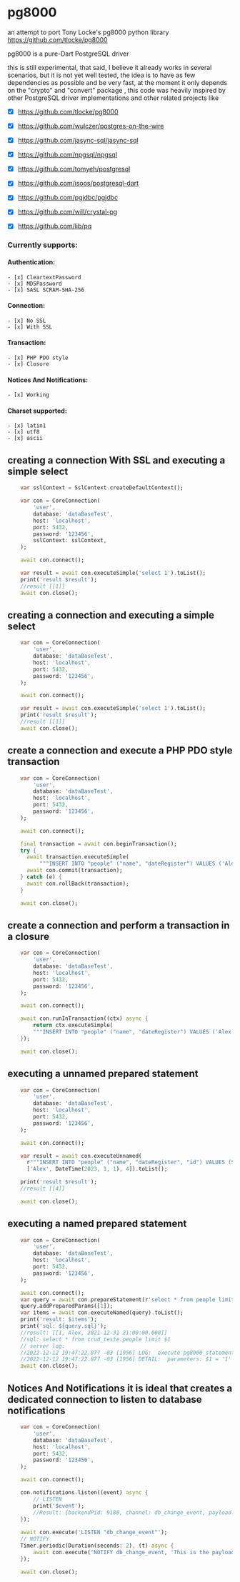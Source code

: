 # pg8000
an attempt to port Tony Locke's pg8000 python library https://github.com/tlocke/pg8000

pg8000 is a pure-Dart PostgreSQL driver

this is still experimental, that said, I believe it already works in several scenarios, but it is not yet well tested, the idea is to have as few dependencies as possible and be very fast, at the moment it only depends on the "crypto" and "convert" package , this code was heavily inspired by other PostgreSQL driver implementations and other related projects like

- [x] https://github.com/tlocke/pg8000
- [x] https://github.com/wulczer/postgres-on-the-wire
- [x] https://github.com/jasync-sql/jasync-sql
- [x] https://github.com/npgsql/npgsql
- [x] https://github.com/tomyeh/postgresql
- [x] https://github.com/isoos/postgresql-dart
- [x] https://github.com/pgjdbc/pgjdbc
- [x] https://github.com/will/crystal-pg
- [x] https://github.com/lib/pq


### Currently supports:

#### Authentication:
    - [x] CleartextPassword
    - [x] MD5Password
    - [x] SASL SCRAM-SHA-256

#### Connection:
    - [x] No SSL
    - [x] With SSL

#### Transaction:
    - [x] PHP PDO style
    - [x] Closure

#### Notices And Notifications:
    - [x] Working

#### Charset supported:
    - [x] latin1
    - [x] utf8
    - [x] ascii

## creating a connection With SSL and executing a simple select
```dart
    var sslContext = SslContext.createDefaultContext();

    var con = CoreConnection(
        'user',
        database: 'dataBaseTest',
        host: 'localhost',
        port: 5432,
        password: '123456',    
        sslContext: sslContext,   
    );

    await con.connect();

    var result = await con.executeSimple('select 1').toList();
    print('result $result');
    //result [[1]]
    await con.close();

```

## creating a connection and executing a simple select
```dart
    var con = CoreConnection(
        'user',
        database: 'dataBaseTest',
        host: 'localhost',
        port: 5432,
        password: '123456',       
    );

    await con.connect();

    var result = await con.executeSimple('select 1').toList();
    print('result $result');
    //result [[1]]
    await con.close();

```

## create a connection and execute a PHP PDO style transaction
```dart
    var con = CoreConnection(
        'user',
        database: 'dataBaseTest',
        host: 'localhost',
        port: 5432,
        password: '123456',       
    );

    await con.connect();

    final transaction = await con.beginTransaction();
    try {
      await transaction.executeSimple(
          """INSERT INTO "people" ("name", "dateRegister") VALUES ('Alex', '2022-11-30 16:22:03') returning id""").toList();
      await con.commit(transaction);
    } catch (e) {
      await con.rollBack(transaction);
    }

    await con.close();

```

## create a connection and perform a transaction in a closure
```dart
    var con = CoreConnection(
        'user',
        database: 'dataBaseTest',
        host: 'localhost',
        port: 5432,
        password: '123456',       
    );

    await con.connect();

    await con.runInTransaction((ctx) async {
        return ctx.executeSimple(
        """INSERT INTO "people" ("name", "dateRegister") VALUES ('Alex', '2022-11-30 16:22:03') returning id""").toList();
    });

    await con.close();

```

## executing a unnamed prepared statement
```dart
    var con = CoreConnection(
        'user',
        database: 'dataBaseTest',
        host: 'localhost',
        port: 5432,
        password: '123456',       
    );

    await con.connect();

    var result = await con.executeUnnamed(
      r"""INSERT INTO "people" ("name", "dateRegister", "id") VALUES ($1, $2, $3) returning id""",
      ['Alex', DateTime(2023, 1, 1), 4]).toList();

    print('result $result');
    //result [[4]]

    await con.close();

```

## executing a named prepared statement
```dart
    var con = CoreConnection(
        'user',
        database: 'dataBaseTest',
        host: 'localhost',
        port: 5432,
        password: '123456',       
    );

    await con.connect();
    var query = await con.prepareStatement(r'select * from people limit $1');
    query.addPreparedParams([1]);   
    var items = await con.executeNamed(query).toList();
    print('result: $items');
    print('sql: ${query.sql}');
    //result: [[1, Alex, 2021-12-31 21:00:00.000]]
    //sql: select * from crud_teste.people limit $1
    // server log:
    //2022-12-12 19:47:22.877 -03 [1956] LOG:  execute pg8000_statement_0: select * from crud_teste.people limit $1
    //2022-12-12 19:47:22.877 -03 [1956] DETAIL:  parameters: $1 = '1'
    await con.close();

```


## Notices And Notifications it is ideal that creates a dedicated connection to listen to database notifications
```dart
    var con = CoreConnection(
        'user',
        database: 'dataBaseTest',
        host: 'localhost',
        port: 5432,
        password: '123456',       
    );

    await con.connect();

    con.notifications.listen((event) async {
        // LISTEN
        print('$event');
        //Result: {backendPid: 9188, channel: db_change_event, payload: This is the payload}
    });
    
    await con.execute('LISTEN "db_change_event"');
    // NOTIFY
    Timer.periodic(Duration(seconds: 2), (t) async {
        await con.execute("NOTIFY db_change_event, 'This is the payload'");
    });

    await con.close();

```